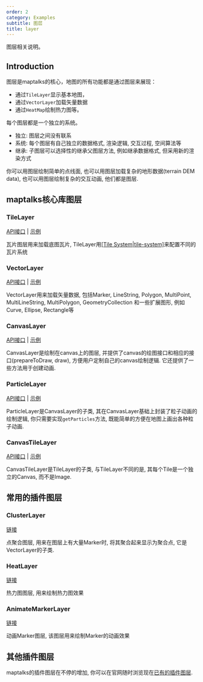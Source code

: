 ```yaml
---
order: 2
category: Examples
subtitle: 图层
title: layer
---
```


图层相关说明。

## Introduction

图层是maptalks的核心，地图的所有功能都是通过图层来展现：

* 通过`TileLayer`显示基本地图，
* 通过`VectorLayer`加载矢量数据
* 通过`HeatMap`绘制热力图等。

每个图层都是一个独立的系统。

* 独立: 图层之间没有联系
* 系统: 每个图层有自己独立的数据格式, 渲染逻辑, 交互过程, 空间算法等
* 继承: 子图层可以选择性的继承父图层方法, 例如继承数据格式, 但采用新的渲染方式

你可以用图层绘制简单的点线面, 也可以用图层加载复杂的地形数据(terrain DEM data), 也可以用图层绘制复杂的交互动画, 他们都是图层.

## maptalks核心库图层

### TileLayer

[API接口](https://maptalks.github.io/docs/api/TileLayer.html) | [示例](https://maptalks.github.io/docs/examples/cn/index.html#layer,tile-renderer)

瓦片图层用来加载底图瓦片, TileLayer用[[Tile System|tile-system]]([API](https://maptalks.github.io/docs/api/TileSystem.html))来配置不同的瓦片系统

### VectorLayer

[API接口](https://maptalks.github.io/docs/api/VectorLayer.html) | [示例](https://maptalks.github.io/docs/examples/cn/index.html#geometry,point-line-polygon)

VectorLayer用来加载矢量数据, 包括Marker, LineString, Polygon, MultiPoint, MultiLineString, MultiPolygon, GeometryCollection 和一些扩展图形, 例如Curve, Ellipse, Rectangle等

### CanvasLayer

[API接口](https://maptalks.github.io/docs/api/CanvasLayer.html) | [示例](https://maptalks.github.io/docs/examples/cn/index.html#otherlayer,canvaslayer)

CanvasLayer是绘制在canvas上的图层, 并提供了canvas的绘图接口和相应的接口(prepareToDraw, draw), 方便用户定制自己的canvas绘制逻辑. 它还提供了一些方法用于创建动画.

### ParticleLayer

[API接口](https://maptalks.github.io/docs/api/ParticleLayer.html) | [示例](https://maptalks.github.io/docs/examples/cn/index.html#otherlayer,particlelayer)

ParticleLayer是CanvasLayer的子类, 其在CanvasLayer基础上封装了粒子动画的绘制逻辑, 你只需要实现`getParticles`方法, 既能简单的方便在地图上画出各种粒子动画.

### CanvasTileLayer
[API接口](https://maptalks.github.io/docs/api/CanvasTileLayer.html) | [示例](https://maptalks.github.io/docs/examples/cn/index.html#otherlayer,canvastilelayer)

CanvasTileLayer是TileLayer的子类, 与TileLayer不同的是, 其每个Tile是一个独立的Canvas, 而不是Image.

## 常用的插件图层

### ClusterLayer

[链接](https://github.com/maptalks/maptalks.markercluster)

点聚合图层, 用来在图层上有大量Marker时, 将其聚合起来显示为聚合点, 它是VectorLayer的子类.

### HeatLayer

[链接](https://github.com/maptalks/maptalks.heatmap)

热力图图层, 用来绘制热力图效果

### AnimateMarkerLayer

[链接](https://github.com/maptalks/maptalks.animatemarker)

动画Marker图层, 该图层用来绘制Marker的动画效果

## 其他插件图层

maptalks的插件图层在不停的增加, 你可以在官网随时浏览现在[已有的插件图层](https://maptalks.org/plugins.html#layers).
